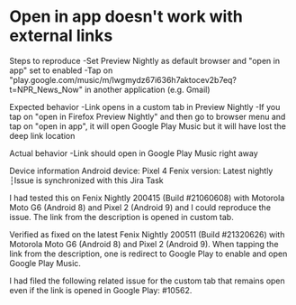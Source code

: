 # Open in app doesn't work with external links
Steps to reproduce
-Set Preview Nightly as default browser and "open in app" set to enabled
-Tap on "play.google.com/music/m/Iwgmydz67i636h7aktocev2b7eq?t=NPR_News_Now" in another application (e.g. Gmail)

Expected behavior
-Link opens in a custom tab in Preview Nightly
-If you tap on "open in Firefox Preview Nightly" and then go to browser menu and tap on "open in app", it will open Google Play Music but it will have lost the deep link location

Actual behavior
-Link should open in Google Play Music right away

Device information
Android device: Pixel 4
Fenix version: Latest nightly
┆Issue is synchronized with this Jira Task


I had tested this on Fenix Nightly 200415 (Build #21060608) with Motorola Moto G6 (Android 8) and Pixel 2 (Android 9) and I could reproduce the issue. The link from the description is opened in custom tab.

Verified as fixed on the latest Fenix Nightly 200511 (Build #21320626) with Motorola Moto G6 (Android 8) and Pixel 2 (Android 9). When tapping the link from the description, one is redirect to Google Play to enable and open Google Play Music.

I had filed the following related issue for the custom tab that remains open even if the link is opened in Google Play: #10562.
